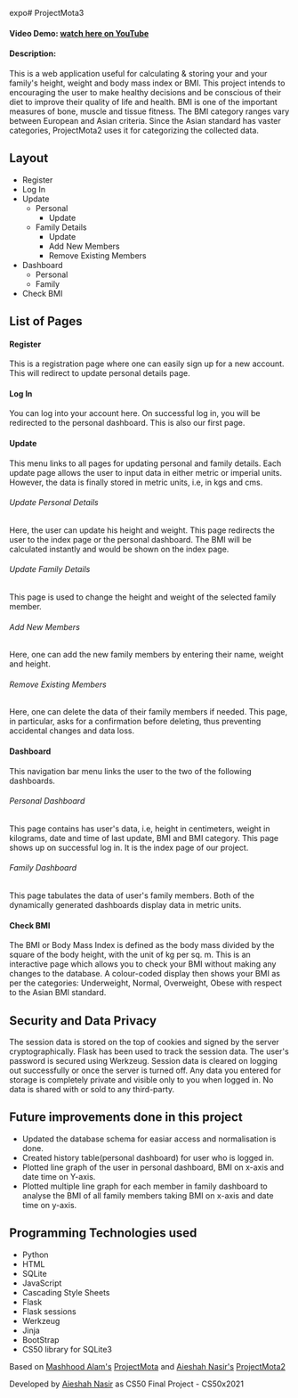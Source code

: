 expo# ProjectMota3
#### Video Demo: [watch here on YouTube](https://youtu.be/VkG5f3NflDc)
#### Description:
This is a web application useful for calculating & storing your and your family's height, weight and body mass index or BMI. This project intends to encouraging the user to make healthy decisions and be conscious of their diet to improve their quality of life and health. BMI is one of the important measures of bone, muscle and tissue fitness. The BMI category ranges vary between European and Asian criteria. Since the Asian standard has vaster categories, ProjectMota2 uses it for categorizing the collected data.
## Layout
- Register
- Log In
- Update
    - Personal
        - Update
    - Family Details
        - Update
        - Add New Members
        - Remove Existing Members
- Dashboard
    - Personal
    - Family
- Check BMI
## List of Pages
#### Register
This is a registration page where one can easily sign up for a new account. This will redirect to update personal details page.
#### Log In
You can log into your account here. On successful log in, you will be redirected to the personal dashboard. This is also our first page.
#### Update
This menu links to all pages for updating personal and family details. Each update page allows the user to input data in either metric or imperial units. However, the data is finally stored in metric units, i.e, in kgs and cms.
###### Update Personal Details
Here, the user can update his height and weight. This page redirects the user to the index page or the personal dashboard. The BMI will be calculated instantly and would be shown on the index page.
###### Update Family Details
This page is used to change the height and weight of the selected family member.
###### Add New Members
Here, one can add the new family members by entering their name, weight and height.
###### Remove Existing Members
Here, one can delete the data of their family members if needed. This page, in particular, asks for a confirmation before deleting, thus preventing accidental changes and data loss.
#### Dashboard
This navigation bar menu links the user to the two of the following dashboards.
###### Personal Dashboard
This page contains has user's data, i.e, height in centimeters, weight in kilograms, date and time of last update, BMI and BMI category. This page shows up on successful log in. It is the index page of our project.
###### Family Dashboard
This page tabulates the data of user's family members. Both of the dynamically generated dashboards display data in metric units.
#### Check BMI
The BMI or Body Mass Index is defined as the body mass divided by the square of the body height, with the unit of kg per sq. m. This is an interactive page which allows you to check your BMI without making any changes to the database. A colour-coded display then shows your BMI as per the categories: Underweight, Normal, Overweight, Obese with respect to the Asian BMI standard.
## Security and Data Privacy
The session data is stored on the top of cookies and signed by the server cryptographically. Flask has been used to track the session data. The user's password is secured using Werkzeug. Session data is cleared on logging out successfully or once the server is turned off. Any data you entered for storage is completely private and visible only to you when logged in. No data is shared with or sold to any third-party.
<!-- ## Future upgrades
- Forgot password
- History table of each family member
- Graph analysis of idivisual
- Graph analysis of total family
- every family member has a login credentials generated, and should be able to access their profile, and see the data themselves or their family.
- To add a family member, you should provide their email address and they have to authorise it before being added to the project mota dB. -->
## Future improvements done in this project
- Updated the database schema for easiar access and normalisation is done.
- Created history table(personal dashboard) for user who is logged in.
- Plotted line graph of the user in personal dashboard, BMI on x-axis and date time on Y-axis.
- Plotted multiple line graph for each member in family dashboard to analyse the BMI of all family members taking BMI on x-axis and date time on
  y-axis.
## Programming Technologies used
- Python
- HTML
- SQLite
- JavaScript
- Cascading Style Sheets
- Flask
- Flask sessions
- Werkzeug
- Jinja
- BootStrap
- CS50 library for SQLite3


Based on [Mashhood Alam's](https://github.com/MASHOD0) [ProjectMota](https://github.com/MASHOD0/ProjectMota) and
[Aieshah Nasir's](https://github.com/aie007) [ProjectMota2](https://github.com/aie007/projectmota2)


Developed by [Aieshah Nasir](https://github.com/aie007) as CS50 Final Project - CS50x2021
